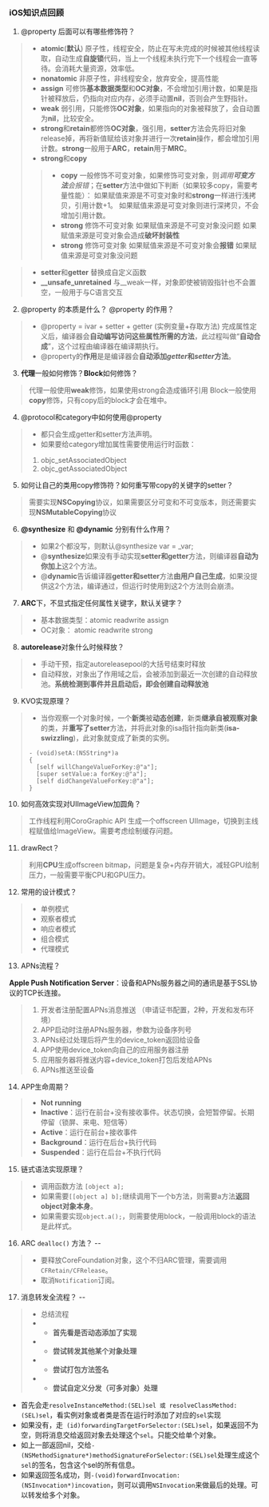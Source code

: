 ### iOS知识点回顾

1. @property 后面可以有哪些修饰符？

> - **atomic**(**默认**) 原子性，线程安全，防止在写未完成的时候被其他线程读取，自动生成**自旋锁**代码，当上一个线程未执行完下一个线程会一直等待。会消耗大量资源，效率低。
> - **nonatomic** 非原子性，非线程安全，放弃安全，提高性能
> - **assign** 可修饰**基本数据类型**和**OC对象**，不会增加引用计数，如果是指针被释放后，仍指向对应内存，必须手动置**nil**，否则会产生野指针。
> - **weak** 弱引用，只能修饰**OC对象**，如果指向的对象被释放了，会自动置为**nil**，比较安全。
> - **strong**和**retain**都修饰**OC对象**，强引用，**setter**方法会先将旧对象release掉，再将新值赋给该对象并进行一次**retain**操作，都会增加引用计数。**strong**一般用于**ARC**，**retain**用于**MRC**。
> - **strong**和**copy** 
>> - **copy** 一般修饰不可变对象，如果修饰可变对象，则*调用**可变方法**会报错*；在**setter**方法中做如下判断（如果较多copy，需要考量性能）：
> 如果赋值来源是不可变对象时和**strong**一样进行浅拷贝，引用计数+1。
> 如果赋值来源是可变对象则进行深拷贝，不会增加引用计数。
>> - **strong** 修饰不可变对象
> 如果赋值来源是不可变对象没问题
> 如果赋值来源是可变对象会造成**破坏封装性**
>> - **strong** 修饰可变对象
> 如果赋值来源是不可变对象会**报错**
> 如果赋值来源是可变对象没问题

> - **setter**和**getter** 替换成自定义函数
> - **__unsafe_unretained** 与__weak一样，对象即使被销毁指针也不会置空，一般用于与C语言交互

2. @property 的本质是什么？ @property 的作用？
> - @property = ivar + setter + getter (实例变量+存取方法)
> 完成属性定义后，编译器会**自动编写访问这些属性所需的方法**，此过程叫做“**自动合成**”，这个过程由编译器在编译期执行。
> - @property的**作用**是是编译器会**自动添加*getter*和*setter*方法**。

3. **代理**一般如何修饰？**Block**如何修饰？
> 代理一般使用**weak**修饰，如果使用strong会造成循环引用
> Block一般使用**copy**修饰，只有copy后的block才会在堆中。

4. @protocol和category中如何使用@property

> - 都只会生成getter和setter方法声明。
> - 如果要给category增加属性需要使用运行时函数：
> 1. objc_setAssociatedObject
> 2. objc_getAssociatedObject

5. 如何让自己的类用copy修饰符？如何重写带copy的关键字的setter？
> 需要实现**NSCopying**协议，如果需要区分可变和不可变版本，则还需要实现**NSMutableCopying**协议

6. **@synthesize** 和 **@dynamic** 分别有什么作用？
> - 如果2个都没写，则默认@synthesize var = _var;
> - @**synthesize**如果没有手动实现**setter和getter**方法，则编译器**自动为你加上**这2个方法。
> - @**dynamic**告诉编译器**getter和setter**方法**由用户自己生成**，如果没提供这2个方法，编译通过，但运行时使用到这2个方法则会崩溃。

7. **ARC**下，不显式指定任何属性关键字，默认关键字？

> - 基本数据类型：atomic readwrite assign
> - OC对象：          atomic readwrite strong

8. **autorelease**对象什么时候释放？
> - 手动干预，指定autoreleasepool的大括号结束时释放
> - 自动释放，对象出了作用域之后，会被添加到最近一次创建的自动释放池。**系统检测到事件并且启动后，即会创建自动释放池**

9. KVO实现原理？
> - 当你观察一个对象时候，一个**新类**被**动态创建**，新类**继承自被观察对象**的类，并**重写了setter**方法，并将此对象的isa指针指向新类(**isa-swizzling**)，此对象就变成了新类的实例。
> ```
> - (void)setA:(NSString*)a
> {
>	[self willChangeValueForKey:@"a"];
>	[super setValue:a forKey:@"a"];
>	[self didChangeValueForKey:@"a"];
> }
> ```

10. 如何高效实现对UIImageView加圆角？
> 工作线程利用CoroGraphic API 生成一个offscreen UIImage，切换到主线程赋值给ImageView。需要考虑绘制缓存问题。

11. drawRect？
> 利用**CPU**生成offscreen bitmap，问题是复杂+内存开销大，减轻GPU绘制压力，一般需要平衡CPU和GPU压力。

12. 常用的设计模式？
> - 单例模式
> - 观察者模式
> - 响应者模式
> - 组合模式
> - 代理模式


13. APNs流程？

**Apple Push Notification Server**：设备和APNs服务器之间的通讯是基于SSL协议的TCP长连接。

> 1. 开发者注册配置APNs消息推送 （申请证书配置，2种，开发和发布环境）
> 2. APP启动时注册APNs服务器，参数为设备序列号
> 3. APNs经过处理后将产生的device_token返回给设备
> 4. APP使用device_token向自己的应用服务器注册
> 5. 应用服务器将推送内容+device_token打包后发给APNs
> 6. APNs推送至设备


14. APP生命周期？

>- **Not running**
>- **Inactive**：运行在前台+没有接收事件。状态切换，会短暂停留。长期停留（锁屏、来电、短信等）
>- **Active**：运行在前台+接收事件
>- **Background**：运行在后台+执行代码
>- **Suspended**：运行在后台+不执行代码

15. 链式语法实现原理？
> - 调用函数方法 ```[object a];``` 
> -  如果需要```[[object a] b];```继续调用下一个b方法，则需要a方法**返回object对象本身**。
> - 如果需要实现```object.a();```，则需要使用block，一般调用block的语法是此样式。

16. ARC ```dealloc()``` 方法？
--
> - 要释放CoreFoundation对象，这个不归ARC管理，需要调用```CFRetain/CFRelease```。
> - 取消```Notification```订阅。

17. 消息转发全流程？
--
> - 总结流程
>  - - **首先看是否动态添加了实现**  
>  - - **尝试转发其他某个对象处理**
>  - - **尝试打包方法签名**
>  - - **尝试自定义分发（可多对象）处理**
- 首先会走``` resolveInstanceMethod:(SEL)sel 或 resolveClassMethod:(SEL)sel ```，看实例对象或者类是否在运行时添加了对应的```sel```实现
- 如果没有，走``` (id)forwardingTargetForSelector:(SEL)sel```，如果返回不为空，则将消息交给返回对象去处理这个```sel```。只能交给单个对象。
- 如上一部返回nil，交给``` -(NSMethodSignature*)methodSignatureForSelector:(SEL)sel ```处理生成这个```sel```的签名，包含这个sel的所有信息。
- 如果返回签名成功，则```-(void)forwardInvocation:(NSInvocation*)incovation```，则可以调用```NSInvocation```来做最后的处理。可以转发给多个对象。